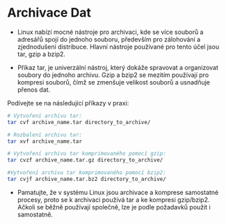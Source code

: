 
# Archivace Dat

- Linux nabízí mocné nástroje pro archivaci, kde se více souborů a adresářů spojí do jednoho souboru, především pro zálohování a zjednodušení distribuce. Hlavní nástroje používané pro tento účel jsou tar, gzip a bzip2.

- Příkaz tar, je univerzální nástroj, který dokáže spravovat a organizovat soubory do jednoho archivu. Gzip a bzip2 se mezitím používají pro kompresi souborů, čímž se zmenšuje velikost souborů a usnadňuje přenos dat.

Podívejte se na následující příkazy v praxi:
```BASH
# Vytvoření archivu tar:
tar cvf archive_name.tar directory_to_archive/

# Rozbalení archivu tar:
tar xvf archive_name.tar

# Vytvoření archivu tar komprimovaného pomocí gzip:
tar cvzf archive_name.tar.gz directory_to_archive/

#Vytvoření archivu tar komprimovaného pomocí bzip2:
tar cvjf archive_name.tar.bz2 directory_to_archive/
```

- Pamatujte, že v systému Linux jsou archivace a komprese samostatné procesy, proto se k archivaci používá tar a ke kompresi gzip/bzip2. Ačkoli se běžně používají společně, lze je podle požadavků použít i samostatně.

